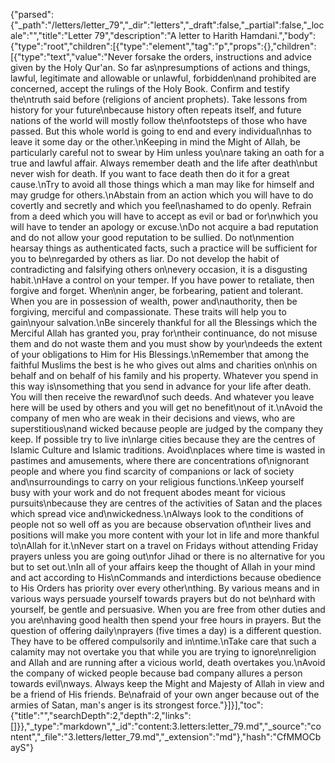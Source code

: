 {"parsed":{"_path":"/letters/letter_79","_dir":"letters","_draft":false,"_partial":false,"_locale":"","title":"Letter 79","description":"A letter to Harith Hamdani.","body":{"type":"root","children":[{"type":"element","tag":"p","props":{},"children":[{"type":"text","value":"Never forsake the orders, instructions and advice given by the Holy Qur'an. So far as\npresumptions of actions and things, lawful, legitimate and allowable or unlawful, forbidden\nand prohibited are concerned, accept the rulings of the Holy Book. Confirm and testify the\ntruth said before (religions of ancient prophets). Take lessons from history for your future\nbecause history often repeats itself, and future nations of the world will mostly follow the\nfootsteps of those who have passed. But this whole world is going to end and every individual\nhas to leave it some day or the other.\nKeeping in mind the Might of Allah, be particularly careful not to swear by Him unless you\nare taking an oath for a true and lawful affair. Always remember death and the life after death\nbut never wish for death. If you want to face death then do it for a great cause.\nTry to avoid all those things which a man may like for himself and may grudge for others.\nAbstain from an action which you will have to do covertly and secretly and which you feel\nashamed to do openly. Refrain from a deed which you will have to accept as evil or bad or for\nwhich you will have to tender an apology or excuse.\nDo not acquire a bad reputation and do not allow your good reputation to be sullied. Do not\nmention hearsay things as authenticated facts, such a practice will be sufficient for you to be\nregarded by others as liar. Do not develop the habit of contradicting and falsifying others on\nevery occasion, it is a disgusting habit.\nHave a control on your temper. If you have power to retaliate, then forgive and forget. When\nin anger, be forbearing, patient and tolerant. When you are in possession of wealth, power and\nauthority, then be forgiving, merciful and compassionate. These traits will help you to gain\nyour salvation.\nBe sincerely thankful for all the Blessings which the Merciful Allah has granted you, pray for\ntheir continuance, do not misuse them and do not waste them and you must show by your\ndeeds the extent of your obligations to Him for His Blessings.\nRemember that among the faithful Muslims the best is he who gives out alms and charities on\nhis on behalf and on behalf of his family and his property. Whatever you spend in this way is\nsomething that you send in advance for your life after death. You will then receive the reward\nof such deeds. And whatever you leave here will be used by others and you will get no benefit\nout of it.\nAvoid the company of men who are weak in their decisions and views, who are superstitious\nand wicked because people are judged by the company they keep. If possible try to live in\nlarge cities because they are the centres of Islamic Culture and Islamic traditions. Avoid\nplaces where time is wasted in pastimes and amusements, where there are concentrations of\nignorant people and where you find scarcity of companions or lack of society and\nsurroundings to carry on your religious functions.\nKeep yourself busy with your work and do not frequent abodes meant for vicious pursuits\nbecause they are centres of the activities of Satan and the places which spread vice and\nwickedness.\nAlways look to the conditions of people not so well off as you are because observation of\ntheir lives and positions will make you more content with your lot in life and more thankful to\nAllah for it.\nNever start on a travel on Fridays without attending Friday prayers unless you are going out\nfor Jihad or there is no alternative for you but to set out.\nIn all of your affairs keep the thought of Allah in your mind and act according to His\nCommands and interdictions because obedience to His Orders has priority over every other\nthing. By various means and in various ways persuade yourself towards prayers but do not be\nhard with yourself, be gentle and persuasive. When you are free from other duties and you are\nhaving good health then spend your free hours in prayers. But the question of offering daily\nprayers (five times a day) is a different question. They have to be offered compulsorily and in\ntime.\nTake care that such a calamity may not overtake you that while you are trying to ignore\nreligion and Allah and are running after a vicious world, death overtakes you.\nAvoid the company of wicked people because bad company allures a person towards evil\nways. Always keep the Might and Majesty of Allah in view and be a friend of His friends. Be\nafraid of your own anger because out of the armies of Satan, man's anger is its strongest force."}]}],"toc":{"title":"","searchDepth":2,"depth":2,"links":[]}},"_type":"markdown","_id":"content:3.letters:letter_79.md","_source":"content","_file":"3.letters/letter_79.md","_extension":"md"},"hash":"CfMMOCbayS"}